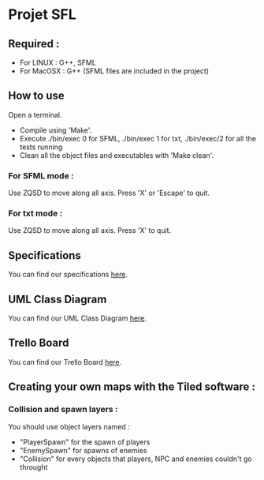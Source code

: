 # Projet SFL

## Required :
- For LINUX : G++, SFML 
- For MacOSX : G++ (SFML files are included in the project)

## How to use
Open a terminal.
- Compile using 'Make'.
- Execute ./bin/exec 0 for SFML, ./bin/exec 1 for txt, ./bin/exec/2 for all the tests running
- Clean all the object files and executables with 'Make clean'.
### For SFML mode :
Use ZQSD to move along all axis. Press 'X' or 'Escape' to quit.
### For txt mode :
Use ZQSD to move along all axis. Press 'X' to quit.

## Specifications 
You can find our specifications [here](https://docs.google.com/document/d/1M3ReGvUai9tsUhxqgG_X2tHgvNp70VFRoiY18aw6FXw/edit#heading=h.z6ne0og04bp5).

## UML Class Diagram
You can find our UML Class Diagram [here](https://app.diagrams.net/?state=%7B%22ids%22:%5B%221cDj2nZ69OLlIY6NArtj_65bF8BKCwmA5%22%5D,%22action%22:%22open%22,%22userId%22:%22101499938783679469280%22,%22resourceKeys%22:%7B%7D%7D).

## Trello Board
You can find our Trello Board [here](https://trello.com/b/tu5E8z0S/projet-SFL).


## Creating your own maps with the Tiled software :
### Collision and spawn layers :
You should use object layers named :
- "PlayerSpawn" for the spawn of players
- "EnemySpawn" for spawns of enemies
- "Collision" for every objects that players, NPC and enemies couldn't go throught


